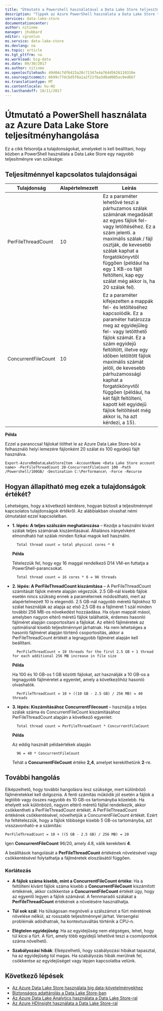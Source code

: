 ```yaml
---
title: "Útmutató a Powershell használatával a Data Lake Store teljesítményhangolás |} Microsoft Docs"
description: "Tippek az Azure PowerShell használata a Data Lake Store teljesítményének javításával"
services: data-lake-store
documentationcenter: 
author: nitinme
manager: jhubbard
editor: cgronlun
ms.service: data-lake-store
ms.devlang: na
ms.topic: article
ms.tgt_pltfrm: na
ms.workload: big-data
ms.date: 09/30/2017
ms.author: nitinme
ms.openlocfilehash: 49404c7df6423a20c71347e4a764d5626110310e
ms.sourcegitcommit: 6699c77dcbd5f8a1a2f21fba3d0a0005ac9ed6b7
ms.translationtype: MT
ms.contentlocale: hu-HU
ms.lasthandoff: 10/11/2017
---
```

# <a name="performance-tuning-guidance-for-using-powershell-with-azure-data-lake-store"></a>Útmutató a PowerShell használata az Azure Data Lake Store teljesítményhangolása

Ez a cikk felsorolja a tulajdonságokat, amelyeket is kell beállítani, hogy közben a PowerShell használata a Data Lake Store egy nagyobb teljesítményre van szüksége:

## <a name="performance-related-properties"></a>Teljesítménnyel kapcsolatos tulajdonságai

| Tulajdonság            | Alapértelmezett | Leírás |
|---------------------|---------|-------------|
| PerFileThreadCount  | 10      | Ez a paraméter lehetővé teszi a párhuzamos szálak számának megadását az egyes fájlok fel- vagy letöltéséhez. Ez a szám jelenti. a maximális szálak / fájl osztják, de kevesebb szálak kaphat a forgatókönyvtől függően (például ha egy 1 KB-os fájlt feltölteni, kap egy szálat még akkor is, ha 20 szálak fel).  |
| ConcurrentFileCount | 10      | Ez a paraméter kifejezetten a mappák fel- és letöltéséhez kapcsolódik. Ez a paraméter határozza meg az egyidejűleg fel- vagy letölthető fájlok számát. Ez a szám egyidejű feltöltött, illetve egy időben letöltött fájlok maximális számát jelöli, de kevesebb párhuzamossági kaphat a forgatókönyvtől függően (például, ha két fájlt feltölteni, kapott két egyidejű fájlok feltöltését még akkor is, ha azt kérdezi, a 15). |

**Példa**

Ezzel a paranccsal fájlokat tölthet le az Azure Data Lake Store-ból a felhasználó helyi lemezére fájlonként 20 szálat és 100 egyidejű fájlt használva.

    Export-AzureRmDataLakeStoreItem -AccountName <Data Lake Store account name> -PerFileThreadCount 20-ConcurrentFileCount 100 -Path /Powershell/100GB/ -Destination C:\Performance\ -Force -Recurse

## <a name="how-do-i-determine-the-value-for-these-properties"></a>Hogyan állapítható meg ezek a tulajdonságok értékét?

Lehetséges, hogy a következő kérdésre, hogyan biztosít a teljesítménnyel kapcsolatos tulajdonságok értékről. Az alábbiakban olvashat némi útmutatást ezzel kapcsolatban.

* **1. lépés: A teljes szálszám meghatározása** – Kezdje a használni kívánt szálak teljes számának kiszámításával. Általános irányelvként elmondható hat szálak minden fizikai magok kell használni.

        Total thread count = total physical cores * 6

    **Példa**

    Tételezzük fel, hogy egy 16 maggal rendelkező D14 VM-en futtatja a PowerShell-parancsokat.

        Total thread count = 16 cores * 6 = 96 threads


* **2. lépés: A PerFileThreadCount kiszámítása** – A PerFileThreadCount számítását fájlok mérete alapján végezzük. 2.5 GB-nál kisebb fájlok esetén nincs szükség ennek a paraméternek módosítható, mert az alapértelmezett 10 is elegendő. 2.5 GB-nál nagyobb méretű fájlokhoz 10 szálat használják az alapja az első 2,5 GB és a fájlméret 1 szál minden további 256 MB-os növekedést hozzáadása. Ha olyan mappát másol, amelyben nagyon eltérő méretű fájlok találhatók, érdemes hasonló fájlméret alapján csoportosítani a fájlokat. Az eltérő fájlméretek az optimálisnál kisebb teljesítménnyel járhatnak. Ha nem lehetséges a hasonló fájlméret alapján történő csoportosítás, akkor a PerFileThreadCount értékét a legnagyobb fájlméret alapján kell beállítani.

        PerFileThreadCount = 10 threads for the first 2.5 GB + 1 thread for each additional 256 MB increase in file size

    **Példa**

    Ha 100 és 10 GB-os 1 GB közötti fájlokat, azt használják a 10 GB-os a legnagyobb fájlméretet a egyenlet, amely a következőhöz hasonló olvashatók.

        PerFileThreadCount = 10 + ((10 GB - 2.5 GB) / 256 MB) = 40 threads

* **3. lépés: Kiszámításához ConcurrentFilecount** – használja a teljes szálak száma és ConcurrentFileCount kiszámításához PerFileThreadCount alapján a következő egyenlet:

        Total thread count = PerFileThreadCount * ConcurrentFileCount

    **Példa**

    Az eddig használt példaértékek alapján

        96 = 40 * ConcurrentFileCount

    Tehát a **ConcurrentFileCount** értéke **2,4**, amelyet kerekíthetünk **2**-re.

## <a name="further-tuning"></a>További hangolás

Elképzelhető, hogy további hangolásra lesz szüksége, mert különböző fájlméretekkel kell dolgoznia. A fenti számítás működik jól esetén a fájlok a legtöbb vagy összes nagyobb és 10 GB-os tartományba közelebb. Ha ehelyett sok különböző, nagyon eltérő méretű fájllal rendelkezik, akkor csökkentheti a PerFileThreadCount értékét. A PerFileThreadCount értékének csökkentésével, növelhetjük a ConcurrentFileCount értékét. Ezért ha feltételezzük, hogy a fájlok többsége kisebb 5 GB-os tartományba, azt visszavonható-e a számítás:

    PerFileThreadCount = 10 + ((5 GB - 2.5 GB) / 256 MB) = 20

Igen **ConcurrentFileCount** 96/20, amely 4.8, válik kerekíteni **4**.

A beállítások hangolását a **PerFileThreadCount** értékének növelésével vagy csökkentésével folytathatja a fájlméretek eloszlásától függően.

### <a name="limitation"></a>Korlátozás

* **A fájlok száma kisebb, mint a ConcurrentFileCount értéke**: Ha a feltölteni kívánt fájlok száma kisebb a **ConcurrentFileCount** kiszámított értékének, akkor csökkentse a **ConcurrentFileCount** értékét úgy, hogy az egyenlő legyen a fájlok számával. A fennmaradó szálakat a **PerFileThreadCount** értékének a növelésére használhatja.

* **Túl sok szál**: Ha túlságosan megnöveli a szálszámot a fürt méretének növelése nélkül, az rosszabb teljesítménnyel járhat. Versengési problémák adódhatnak, ha kontextusváltás történik a CPU-n.

* **Elégtelen egyidejűség**: Ha az egyidejűség nem elégséges, lehet, hogy túl kicsi a fürt. A fürt, amely több egyidejű lehetővé teszi a csomópontok száma növelhető.

* **Szabályozási hibák**: Elképzelhető, hogy szabályozási hibákat tapasztal, ha az egyidejűség túl magas. Ha szabályozás hibák merülnek fel, csökkentse az egyidejűséget vagy lépjen kapcsolatba velünk.

## <a name="next-steps"></a>Következő lépések
* [Az Azure Data Lake Store használata big data-követelményekhez](data-lake-store-data-scenarios.md) 
* [Biztonságos adattárolás a Data Lake Store-ban](data-lake-store-secure-data.md)
* [Az Azure Data Lake Analytics használata a Data Lake Store-ral](../data-lake-analytics/data-lake-analytics-get-started-portal.md)
* [Az Azure HDInsight használata a Data Lake Store-ral](data-lake-store-hdinsight-hadoop-use-portal.md)

